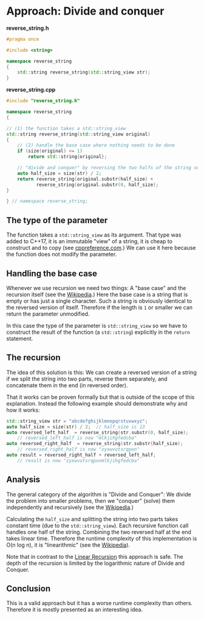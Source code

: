 # Approach: Divide and conquer

**reverse_string.h**
```cpp
#pragma once

#include <string>

namespace reverse_string
{
    std::string reverse_string(std::string_view str);
}
```

**reverse_string.cpp**
```cpp
#include "reverse_string.h"

namespace reverse_string
{

// (1) the function takes a std::string_view
std::string reverse_string(std::string_view original)
{
    // (2) handle the base case where nothing needs to be done
    if (size(original) <= 1)
        return std::string{original};

    // "divide and conquer" by reversing the two halfs of the string separately
    auto half_size = size(str) / 2;
    return reverse_string(original.substr(half_size) +
           reverse_string(original.substr(0, half_size);
}

} // namespace reverse_string;
```

## The type of the parameter

The function takes a `std::string_view` as its argument.
That type was added to C++17, it is an immutable "view" of a string, it is cheap to construct and to copy (see [cppreference.com][cppref-stringview].)
We can use it here because the function does not modify the parameter.

## Handling the base case

Whenever we use recursion we need two things: A "base case" and the recursion itself (see the [Wikipedia][wiki-recursion].)
Here the base case is a string that is empty or has just a single character.
Such a string is obviously identical to the reversed version of itself.
Therefore if the length is `1` or smaller we can return the parameter unmodified.

In this case the type of the parameter is `std::string_view` so we have to construct the result of the function (a `std::string`) explicitly in the `return` statement.

## The recursion

The idea of this solution is this:
We can create a reversed version of a string if we split the string into two parts, reverse them separately, and concatenate them in the end (in reversed order).

That it works can be proven formally but that is outside of the scope of this explanation.
Instead the following example should demonstrate why and how it works:
```cpp
std::string_view str = "abcdefghijklmnopqrstuvwxyz";
auto half_size = size(str) / 2;  // half_size is 13
auto reversed_left_half  = reverse_string(str.substr(0, half_size);
    // reversed_left_half is now "mlkjihgfedcba"
auto reversed_right_half  = reverse_string(str.substr(half_size);
    // reversed_right_half is now "zyxwvutsrqpon"
auto result = reversed_right_half + reversed_left_half;
    // result is now "zyxwvutsrqponmlkjihgfedcba"
```

## Analysis

The general category of the algorithm is "Divide and Conquer":
We divide the problem into smaller problems, then we "conquer" (solve) them independently and recursively (see the [Wikipedia][wiki-divide-and-conquer].)

Calculating the `half_size` and splitting the string into two parts takes constant time (due to the `std::string_view`).
Each recursive function call handles one half of the string.
Combining the two reversed half at the end takes linear time.
Therefore the runtime complexity of this implementation is O(n log n), it is "linearithmic" (see the [Wikipedia][wiki-quasilinear-time]).

Note that in contrast to the [Linear Recursion][approach-linear-recursion] this approach is safe.
The depth of the recursion is limited by the logarithmic nature of Divide and Conquer.

## Conclusion

This is a valid approach but it has a worse runtime complexity than others.
Therefore it is mostly presented as an interesting idea.

[cppref-stringview]: https://en.cppreference.com/w/cpp/string/basic_string_view
[wiki-recursion]: https://en.wikipedia.org/wiki/Recursion_(computer_science)
[wiki-divide-and-conquer]: https://en.wikipedia.org/wiki/Divide-and-conquer_algorithm
[wiki-quasilinear-time]: https://en.wikipedia.org/wiki/Time_complexity#Quasilinear_time
[approach-linear-recursion]: https://exercism.org/tracks/cpp/exercises/reverse-string/approaches/linear-recursion
